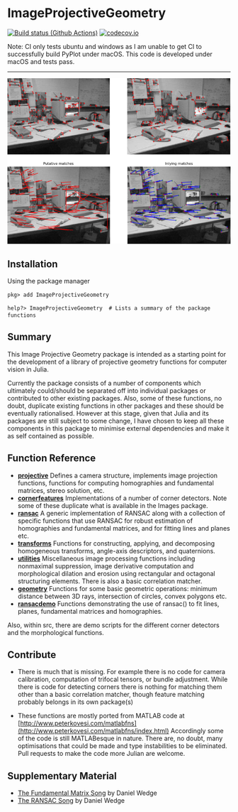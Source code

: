 ImageProjectiveGeometry
=======================

[![Build status (Github Actions)](https://github.com/peterkovesi/ImageProjectiveGeometry.jl/workflows/CI/badge.svg)](https://github.com/peterkovesi/ImageProjectiveGeometry.jl/actions)
[![codecov.io](http://codecov.io/github/peterkovesi/ImageProjectiveGeometry.jl/coverage.svg?branch=main)](http://codecov.io/github/peterkovesi/ImageProjectiveGeometry.jl?branch=main)

Note: CI only tests ubuntu and windows as I am unable to get CI to successfully build PyPlot under macOS.  This code is developed under macOS and tests pass.

----------------------------------------------

![banner image](doc/banner.png)

## Installation

Using the package manager

```
pkg> add ImageProjectiveGeometry

```

```
help?> ImageProjectiveGeometry  # Lists a summary of the package functions 
```

## Summary

This Image Projective Geometry package is intended as a starting point for the development of a library of projective geometry functions for computer vision in Julia.

Currently the package consists of a number of components which
ultimately could/should be separated off into individual packages or
contributed to other existing packages.  Also, some of these
functions, no doubt, duplicate existing functions in other packages
and these should be eventually rationalised.  However at this stage,
given that Julia and its packages are still subject to some change, I
have chosen to keep all these components in this package to minimise
external dependencies and make it as self contained as possible.

## Function Reference

* [**projective**](doc/projective.md) Defines a camera structure,
implements image projection functions, functions for computing
homographies and fundamental matrices, stereo solution, etc.
* [**cornerfeatures**](doc/cornerfeatures.md) Implementations of a number of corner detectors.  Note some of these duplicate what is available in the Images package.
* [**ransac**](doc/ransac.md) A generic implementation of RANSAC along with a collection of specific functions that use RANSAC for robust estimation of homographies and fundamental matrices, and for fitting lines and planes etc.
* [**transforms**](doc/transforms.md) Functions for constructing,
applying, and decomposing homogeneous transforms, angle-axis
descriptors, and quaternions.
* [**utilities**](doc/utilities.md) Miscellaneous image processing functions including nonmaximal suppression, image derivative computation and morphological dilation and erosion using rectangular and octagonal structuring elements.  There is also a basic correlation matcher.  
* [**geometry**](doc/geometry.md) Functions for some basic
geometric operations: minimum distance between 3D rays, intersection
of circles, convex polygons etc.
* [**ransacdemo**](doc/ransacdemo.md) Functions demonstrating the use
of ransac() to fit lines, planes, fundamental matrices and
homographies.

Also, within src, there are demo scripts for the different corner
detectors and the morphological functions.

## Contribute

* There is much that is missing.  For example there is no code for
camera calibration, computation of trifocal tensors, or bundle
adjustment.  While there is code for detecting corners there is
nothing for matching them other than a basic correlation matcher,
though feature matching probably belongs in its own package(s)

* These functions are mostly ported from MATLAB code at
 [http://www.peterkovesi.com/matlabfns](http://www.peterkovesi.com/matlabfns/index.html)
 Accordingly some of the code is still MATLABesque in nature.  There
 are, no doubt, many optimisations that could be made and type
 instabilities to be eliminated. Pull requests to make the code more Julian  are welcome.


## Supplementary Material

* [The Fundamental Matrix Song](http://danielwedge.com/fmatrix/) by Daniel Wedge
* [The RANSAC Song](http://danielwedge.com/ransac/) by Daniel Wedge

